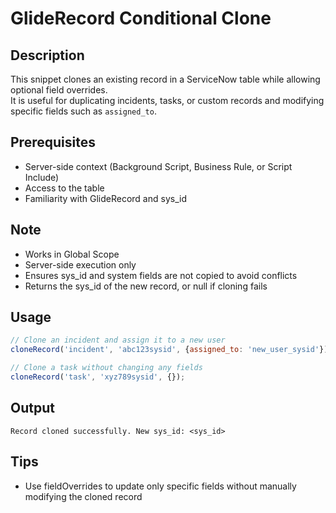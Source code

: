 # GlideRecord Conditional Clone

## Description
This snippet clones an existing record in a ServiceNow table while allowing optional field overrides.  
It is useful for duplicating incidents, tasks, or custom records and modifying specific fields such as `assigned_to`.

## Prerequisites
- Server-side context (Background Script, Business Rule, or Script Include)
- Access to the table
- Familiarity with GlideRecord and sys_id

## Note

- Works in Global Scope
- Server-side execution only
- Ensures sys_id and system fields are not copied to avoid conflicts
- Returns the sys_id of the new record, or null if cloning fails

## Usage
```javascript
// Clone an incident and assign it to a new user
cloneRecord('incident', 'abc123sysid', {assigned_to: 'new_user_sysid'});

// Clone a task without changing any fields
cloneRecord('task', 'xyz789sysid', {});
```

## Output
```
Record cloned successfully. New sys_id: <sys_id>
```

## Tips

- Use fieldOverrides to update only specific fields without manually modifying the cloned record

